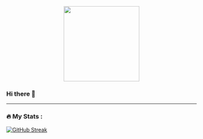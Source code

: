 <div id="header" align="center">
<img src="https://media.giphy.com/media/vP4t3ax1MC6cOHmFlA/giphy.gif" width="200"/>
</div>

### Hi there 👋

<!--
**ioanmitro/ioanmitro** is a ✨ _special_ ✨ repository because its `README.md` (this file) appears on your GitHub profile.

Here are some ideas to get you started:

- 🔭 I’m currently working on ...
- 🌱 I’m currently learning ...
- 👯 I’m looking to collaborate on ...
- 🤔 I’m looking for help with ...
- 💬 Ask me about ...
- 📫 How to reach me: ...
- 😄 Pronouns: ...
- ⚡ Fun fact: ...
-->


---

### :fire: My Stats :
[![GitHub Streak](http://github-readme-streak-stats.herokuapp.com?user=ioanmitro&theme=dark&background=000000)](https://git.io/streak-stats)
